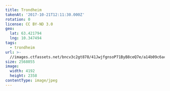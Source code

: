 ```yaml
---
title: Trondheim
takenAt: '2017-10-21T12:11:30.000Z'
rotation: 0
license: CC BY-ND 3.0
geo:
  lat: 63.421794
  lng: 10.347494
tags:
  - trondheim
url: >-
  //images.ctfassets.net/bncv3c2gt878/41JwjfgnsoP71ByB8ceQ7e/a14b09c6ac4f74ca9e97f383535c738f/trondheim_37828040122_o
size: 2568055
image:
  width: 4192
  height: 2358
contentType: image/jpeg
---
```


